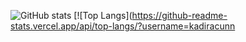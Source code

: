 ![ GitHub stats](https://github-readme-stats.vercel.app/api?username=kadiracunn&show_icons=true&theme=tokyonights)
[![Top Langs](https://github-readme-stats.vercel.app/api/top-langs/?username=kadiracunn



